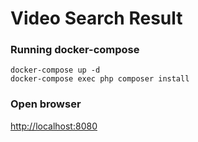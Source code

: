 # Video Search Result

### Running docker-compose

```
docker-compose up -d
docker-compose exec php composer install
```
### Open browser
[http://localhost:8080](http://localhost:8080)

